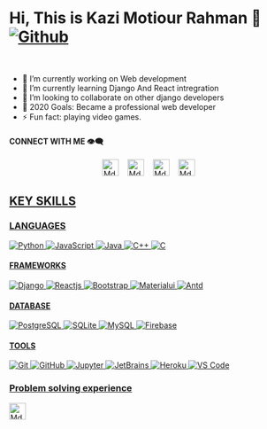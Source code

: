 # Hi, This is Kazi Motiour Rahman 👋 [![Github](https://img.shields.io/github/followers/KaziMotiour?label=Followers&style=social)](https://github.com/KaziMotiour)<!--&nbsp; [![GithubViews](https://api.freemotion-llc.com/api/github/v1/profile-views?username=KaziMotiour)](https://github.com/KaziMotiour)-->
&nbsp;&nbsp;


- 🔭 I’m currently working on Web development
- 🌱 I’m currently learning Django And React intregration
- 👯 I’m looking to collaborate on other django developers
- 🥅 2020 Goals: Became a professional web developer 
- ⚡ Fun fact: playing video games.

#### CONNECT WITH ME 👁‍🗨

<p align="center">
<a href="https://www.linkedin.com/in/kazi-motiour-161197135/" target="_blank"><img src="https://cdn.jsdelivr.net/npm/simple-icons@v3/icons/linkedin.svg" alt="Md. Omar Faruk's LinkedIn Profile" height="30" width="30"></a>&nbsp;&nbsp;&nbsp; <a href="https://dev.to/mothour" target="_blank"><img src="https://d2fltix0v2e0sb.cloudfront.net/dev-badge.svg" alt="Md. Omar Faruk's DEV Profile" height="30" width="30"></a>&nbsp;&nbsp;&nbsp; <a href="https://stackoverflow.com/users/11881302/kazi-mothour-rahaman-171-15-86" target="_blank"> <img src="https://cdn.jsdelivr.net/npm/simple-icons@v3/icons/stackoverflow.svg" alt="Md. Omar Faruk's Stackoverflow Profile" height="30" width="30"></a>&nbsp;&nbsp;&nbsp; <a href="https://www.facebook.com/motiour.rahmaan/" target="_blank"><img src="https://cdn.jsdelivr.net/npm/simple-icons@v3/icons/facebook.svg" alt="Md. Omar Faruk's Facebook Profile" height="30" width="30"> 
</p>





## KEY SKILLS

### LANGUAGES

![Python](https://img.shields.io/badge/-Python-%233776AB?style=flat-square&logo=Python&logoColor=ffffff)
![JavaScript](https://img.shields.io/badge/-JavaScript-%23F7DF1C?style=flat-square&logo=javascript&logoColor=000000&labelColor=%23F7DF1C&color=%23FFCE5A)
![Java](https://img.shields.io/badge/-Java-%23007396?style=flat-square&logo=Java)
![C++](https://img.shields.io/badge/-C++-%23A8B9CC?style=flat-square&logo=C&logoColor=%23222222)
![C](https://img.shields.io/badge/-C-%23A8B9CC?style=flat-square&logo=C&logoColor=%23222222)

#### FRAMEWORKS
![Django](https://img.shields.io/badge/-Django-%23092E20?style=flat-square&logo=Django&logoColor=white)
![Reactjs](https://img.shields.io/badge/-React.js-%23555555?style=flat-square&logo=vue.js&logoColor=%2341B883)
![Bootstrap](https://img.shields.io/badge/-Bootstrap-%23563D7C?style=flat-square&logo=Bootstrap)
![Materialui](https://img.shields.io/badge/-Materialui-%23563D7C?style=flat-square&logo=Materialui)
![Antd](https://img.shields.io/badge/-Antd-%23563D7C?style=flat-square&logo=Antd)

#### DATABASE
![PostgreSQL](https://img.shields.io/badge/-PostgreSQL-%23336791?style=flat-square&logo=PostgreSQL)
![SQLite](https://img.shields.io/badge/-SQLite-%23003B57?style=flat-square&logo=SQLite)
![MySQL](https://img.shields.io/badge/-MySQL-%234479A1?style=flat-square&logo=MySQL&logoColor=white)
![Firebase](https://img.shields.io/badge/-Firebase-2E2E2E?style=flat-square&logo=firebase&logoColor=ffcb2b)

#### TOOLS
![Git](https://img.shields.io/badge/-Git-%23F05032?style=flat-square&logo=git&logoColor=%23ffffff)
![GitHub](https://img.shields.io/badge/-GitHub-181717?style=flat-square&logo=github)
![Jupyter](http://img.shields.io/badge/-Jupyter-%23585959?style=flat-square&logo=Jupyter)
![JetBrains](http://img.shields.io/badge/-JetBrains-%23000000?style=flat-square&logo=JetBrains)
![Heroku](http://img.shields.io/badge/-Heroku-400099?style=flat-square&logo=heroku&logoColor=white)
![VS Code](http://img.shields.io/badge/-VS%20Code-007ACC?style=flat-square&logo=visual-studio-code&logoColor=ffffff)

### Problem solving experience

<a href="https://www.hackerrank.com/kazi15_8649" target="_blank"><img src="https://cdn.jsdelivr.net/npm/simple-icons@v3/icons/hackerrank.svg" alt="Md. Omar Faruk's LinkedIn Profile" height="30" width="30">
